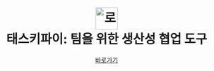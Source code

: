 <div align="center">  
    <h1>  
        <img alt="로고" src='public/images/logo-large.svg' height="50" /><br>  
        태스키파이: 팀을 위한 생산성 협업 도구
    </h1>  
    <a href="https://taskify-rouge-tau.vercel.app">바로가기</a>  
</div>